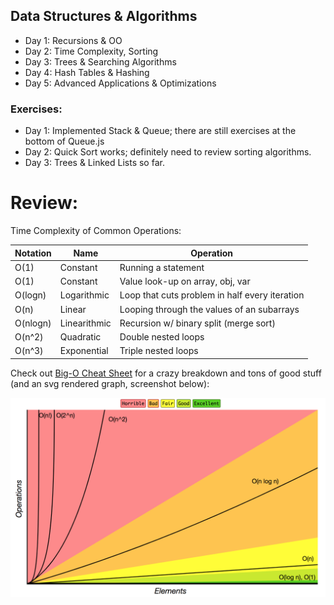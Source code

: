 ## Data Structures & Algorithms

* Day 1: Recursions & OO
* Day 2: Time Complexity, Sorting
* Day 3: Trees & Searching Algorithms
* Day 4: Hash Tables & Hashing
* Day 5: Advanced Applications & Optimizations

### Exercises:

* Day 1: Implemented Stack & Queue; there are still exercises at the bottom of Queue.js
* Day 2: Quick Sort works; definitely need to review sorting algorithms.
* Day 3: Trees & Linked Lists so far.


# Review:

Time Complexity of Common Operations:

| Notation    | Name         | Operation                                      |
| ----------- | ------------ | ---------------------------------------------- |
| O(1)        | Constant     | Running a statement                            |
| O(1)        | Constant     | Value look-up on array, obj, var               |
| O(logn)     | Logarithmic  | Loop that cuts problem in half every iteration |
| O(n)        | Linear       | Looping through the values of an subarrays     |
| O(nlogn)    | Linearithmic | Recursion w/ binary split (merge sort)         |
| O(n^2)      | Quadratic    | Double nested loops                            |
| O(n^3)      | Exponential  | Triple nested loops                            |

Check out [Big-O Cheat Sheet](http://bigocheatsheet.com/) for a crazy breakdown and tons of good stuff (and an svg rendered graph, screenshot below):

![Big-O Complexity Chart](https://github.com/ahrjarrett/algos_ds/blob/master/day3/Screen%20Shot%202017-11-10%20at%2010.28.44%20PM.png)
